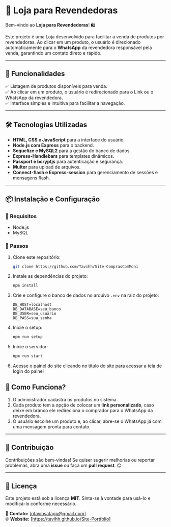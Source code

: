 # 📌 Loja para Revendedoras

Bem-vindo ao **Loja para Revendedoras**! 🛍️

Este projeto é uma Loja desenvolvido para facilitar a venda de produtos por revendedoras. Ao clicar em um produto, o usuário é direcionado automaticamente para o **WhatsApp** da revendedora responsável pela venda, garantindo um contato direto e rápido.

---

## 🚀 Funcionalidades

✅ Listagem de produtos disponíveis para venda.  
✅ Ao clicar em um produto, o usuário é redirecionado para o Link ou o WhatsApp da revendedora.  
✅ Interface simples e intuitiva para facilitar a navegação.  

---

## 🛠️ Tecnologias Utilizadas

- **HTML, CSS e JavaScript** para a interface do usuário.  
- **Node.js com Express** para o backend.  
- **Sequelize e MySQL2** para a gestão do banco de dados.  
- **Express-Handlebars** para templates dinâmicos.  
- **Passport e bcryptjs** para autenticação e segurança.  
- **Multer** para upload de arquivos.  
- **Connect-flash e Express-session** para gerenciamento de sessões e mensagens flash.  

---

## 📦 Instalação e Configuração

### 🔹 Requisitos
- Node.js  
- MySQL  

### 🔹 Passos
1. Clone este repositório:
   ```bash
   git clone https://github.com/Tavihh/Site-ComprasComMoni
   ```
2. Instale as dependências do projeto:
   ```bash
   npm install
   ```
3. Crie e configure o banco de dados no arquivo `.env` na raiz do projeto:
   ```env
   DB_HOST=localhost
   DB_DATABASE=seu_banco
   DB_USER=seu_usuario
   DB_PASS=sua_senha
   ```
4. Inicie o setup:
   ```bash
   npm run setup
   ```
5. Inicie o servidor:
   ```bash
   npm run start
   ```
6. Acesse o painel do site clicando no titulo do site para acessar a tela de login do painel

## 📜 Como Funciona?
1. O administrador cadastra os produtos no sistema.  
2. Cada produto tem a opção de colocar um **link personalizado**, caso deixe em branco ele redireciona o comprador para o WhatsApp da revendedora.  
3. O usuário escolhe um produto e, ao clicar, abre-se o WhatsApp já com uma mensagem pronta para contato.  

---

## 📌 Contribuição

Contribuições são bem-vindas! Se quiser sugerir melhorias ou reportar problemas, abra uma **issue** ou faça um **pull request**. 😊

---

## 📝 Licença

Este projeto está sob a licença **MIT**. Sinta-se à vontade para usá-lo e modificá-lo conforme necessário.

📧 **Contato:** [otaviosatago@gmail.com]  
🌐 **Website:** [https://tavihh.github.io/Site-Portfolio]
